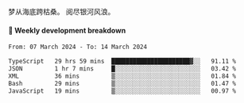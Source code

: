 梦从海底跨枯桑。
阅尽银河风浪。


#### 📝 Weekly development breakdown

<!--START_SECTION:waka-->

```txt
From: 07 March 2024 - To: 14 March 2024

TypeScript   29 hrs 59 mins  ██████████████████████▓░░   91.11 %
JSON         1 hr 7 mins     █░░░░░░░░░░░░░░░░░░░░░░░░   03.42 %
XML          36 mins         ▒░░░░░░░░░░░░░░░░░░░░░░░░   01.84 %
Bash         29 mins         ▒░░░░░░░░░░░░░░░░░░░░░░░░   01.47 %
JavaScript   19 mins         ▒░░░░░░░░░░░░░░░░░░░░░░░░   00.97 %
```

<!--END_SECTION:waka-->



